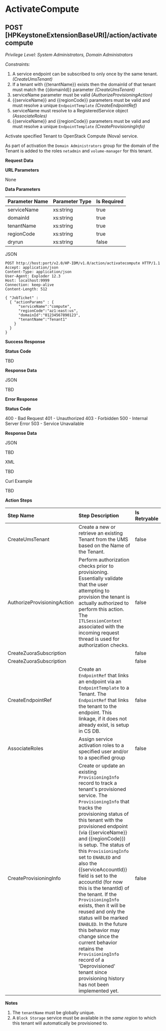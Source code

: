 # ActivateCompute
## POST [HPKeystoneExtensionBaseURI]/action/activatecompute
*Privilege Level: System Administrators, Domain Administrators*
  
*Constraints:*
  
1.  A service endpoint can be subscribed to only once by the same tenant. _(CreateUmsTenant)_
2.  If a tenant with {{tenantName}} exists then the domainId of that tenant must match the {{domainId}} parameter _(CreateUmsTenant)_
3.  serviceName parameter must be valid _(AuthorizeProvisioningAction)_
4.  {{serviceName}} and {{regionCode}} parameters must be valid and must resolve a unique ```EndpointTemplate``` _(CreateEndpointRef)_
5.  serviceName must resolve to a RegisteredService object _(AssociateRoles)_
6.  {{serviceName}} and {{regionCode}} parameters must be valid and must resolve a unique ```EndpointTemplate``` _(CreateProvisioningInfo)_

Activate specified Tenant to OpenStack Compute (Nova) service.

As part of activation the ```Domain Administrators``` group for the domain of the Tenant is added to the roles ```netadmin``` and ```volume-manager``` for this tenant.

**Request Data**  

**URL Parameters**

None

**Data Parameters**

|Parameter Name|Parameter Type|Is Required|
|:----------------|:----------------|:----------------|
|serviceName|xs:string|true|
|domainId|xs:string|true|
|tenantName|xs:string|true|
|regionCode|xs:string|true|
|dryrun|xs:string|false|

JSON

```
POST http://host:port/v2.0/HP-IDM/v1.0/action/activatecompute HTTP/1.1
Accept: application/json
Content-Type: application/json
User-Agent: Exploder 12.3
Host: localhost:9999
Connection: keep-alive
Content-Length: 512

{ "JobTicket" :
  { "actionParams" : {
      "serviceName":"compute",
      "regionCode":"az1:east:us",
      "domainId":"01234567890123",
      "tenantName":"Tenant1"
    }
  }
}
```

**Success Response**

**Status Code**

TBD

**Response Data**

JSON

TBD

**Error Response**

**Status Code**

400 - Bad Request
401 - Unauthorized
403 - Forbidden
500 - Internal Server Error
503 - Service Unavailable

**Response Data**

JSON

TBD  

XML

TBD  

Curl Example

TBD

**Action Steps**

|Step Name|Step Description|Is Retryable|
|:-----------------------|:------------------------------|:--------------------------|
|CreateUmsTenant|Create a new or retrieve an existing Tenant from the UMS based on the Name of the Tenant.|false|
|AuthorizeProvisioningAction|Perform authorization checks prior to provisioning. Essentially validate that the user attempting to provision the tenant is actually authorized to perform this action. The ```ITLSessionContext``` associated with the incoming request thread is used for authorization checks.|false|
|CreateZuoraSubscription| |false|
|CreateZuoraSubscription| |false|
|CreateEndpointRef|Create an ```EndpointRef``` that links an endpoint via an ```EndpointTemplate``` to a Tenant. The ```EndpointRef``` that links the tenant to the endpoint. This linkage, if it does not already exist, is setup in CS DB.|false|
|AssociateRoles|Assign service activation roles to a specified user and/or to a specified group|false|
|CreateProvisioningInfo|Create or update an existing ```ProvisioningInfo``` record to track a tenant's provisioned service. The ```ProvisioningInfo``` that tracks the provisioning status of this tenant with the provisioned endpoint (via {{serviceName}} and {{regionCode}}) is setup. The status of this ```ProvisioningInfo``` set to ```ENABLED``` and also the {{serviceAccountId}} field is set to the accountId (for now this is the tenantId) of the tenant. If the ```ProvisioningInfo``` exists, then it will be reused and only the status will be marked ```ENABLED```. In the future this behavior may change since the current behavior retains the ```ProvisioningInfo``` record of a 'Deprovisioned' tenant since provisioning history has not been implemented yet.|false|

**Notes**

1.  The ```tenantName``` must be globally unique.
2.  A ```Block Storage``` service must be available in the *same region* to which this tenant will automatically be provisioned to.



